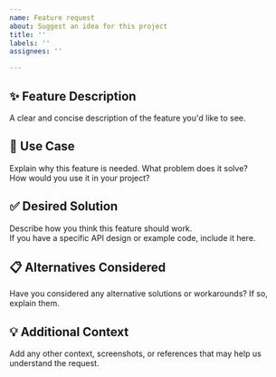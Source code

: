 ```yaml
---
name: Feature request
about: Suggest an idea for this project
title: ''
labels: ''
assignees: ''

---
```


## ✨ Feature Description
A clear and concise description of the feature you'd like to see.

## 🔄 Use Case
Explain why this feature is needed. What problem does it solve?  
How would you use it in your project?

## ✅ Desired Solution
Describe how you think this feature should work.  
If you have a specific API design or example code, include it here.

## 📋 Alternatives Considered
Have you considered any alternative solutions or workarounds? If so, explain them.

## 💡 Additional Context
Add any other context, screenshots, or references that may help us understand the request.
